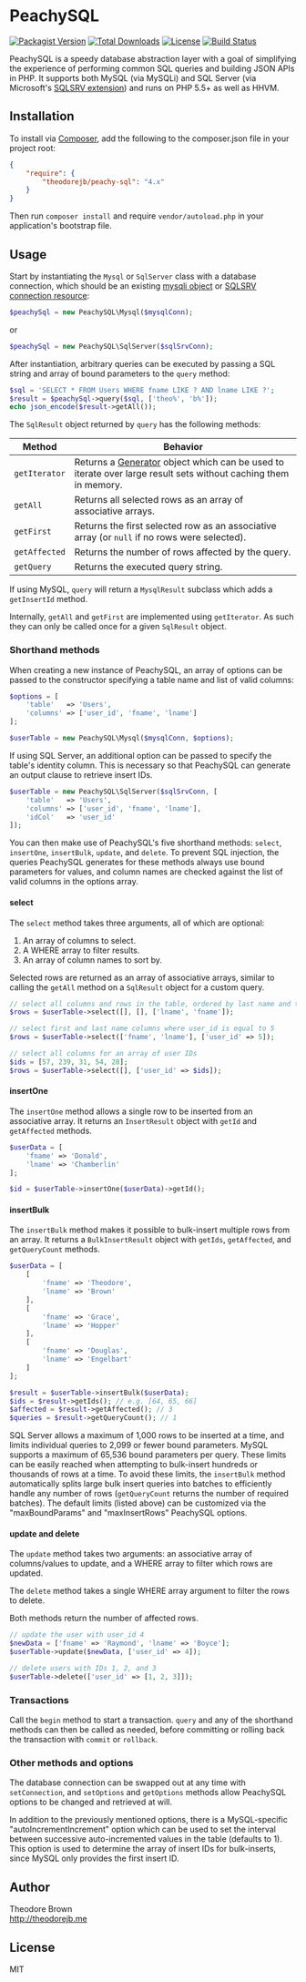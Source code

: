 # PeachySQL

[![Packagist Version](https://img.shields.io/packagist/v/theodorejb/peachy-sql.svg)](https://packagist.org/packages/theodorejb/peachy-sql) [![Total Downloads](https://img.shields.io/packagist/dt/theodorejb/peachy-sql.svg)](https://packagist.org/packages/theodorejb/peachy-sql) [![License](https://img.shields.io/packagist/l/theodorejb/peachy-sql.svg)](https://packagist.org/packages/theodorejb/peachy-sql) [![Build Status](https://travis-ci.org/theodorejb/peachy-sql.svg?branch=master)](https://travis-ci.org/theodorejb/peachy-sql)

PeachySQL is a speedy database abstraction layer with a goal of simplifying the
experience of performing common SQL queries and building JSON APIs in PHP.
It supports both MySQL (via MySQLi) and SQL Server (via Microsoft's
[SQLSRV extension](http://www.php.net/manual/en/book.sqlsrv.php)) and runs on PHP 5.5+ as well as HHVM.

## Installation

To install via [Composer](https://getcomposer.org/), add the following to the
composer.json file in your project root:

```json
{
    "require": {
        "theodorejb/peachy-sql": "4.x"
    }
}
```

Then run `composer install` and require `vendor/autoload.php` in your
application's bootstrap file.

## Usage

Start by instantiating the `Mysql` or `SqlServer` class with a database connection,
which should be an existing [mysqli object](http://www.php.net/manual/en/mysqli.construct.php)
or [SQLSRV connection resource](http://www.php.net/manual/en/function.sqlsrv-connect.php):

```php
$peachySql = new PeachySQL\Mysql($mysqlConn);
```
or
```php
$peachySql = new PeachySQL\SqlServer($sqlSrvConn);
```

After instantiation, arbitrary queries can be executed by passing a
SQL string and array of bound parameters to the `query` method:

```php
$sql = 'SELECT * FROM Users WHERE fname LIKE ? AND lname LIKE ?';
$result = $peachySql->query($sql, ['theo%', 'b%']);
echo json_encode($result->getAll());
```

The `SqlResult` object returned by `query` has the following methods:

Method        | Behavior
------------- | --------
`getIterator` | Returns a [Generator](http://php.net/manual/en/language.generators.overview.php) object which can be used to iterate over large result sets without caching them in memory.
`getAll`      | Returns all selected rows as an array of associative arrays.
`getFirst`    | Returns the first selected row as an associative array (or `null` if no rows were selected).
`getAffected` | Returns the number of rows affected by the query.
`getQuery`    | Returns the executed query string.

If using MySQL, `query` will return a `MysqlResult` subclass which adds a `getInsertId` method.

Internally, `getAll` and `getFirst` are implemented using `getIterator`.
As such they can only be called once for a given `SqlResult` object.

### Shorthand methods

When creating a new instance of PeachySQL, an array of options can be passed
to the constructor specifying a table name and list of valid columns:

```php
$options = [
    'table'   => 'Users',
	'columns' => ['user_id', 'fname', 'lname']
];

$userTable = new PeachySQL\Mysql($mysqlConn, $options);
```

If using SQL Server, an additional option can be passed to specify the table's identity column.
This is necessary so that PeachySQL can generate an output clause to retrieve insert IDs.

```php
$userTable = new PeachySQL\SqlServer($sqlSrvConn, [
    'table'   => 'Users',
    'columns' => ['user_id', 'fname', 'lname'],
    'idCol'   => 'user_id'
]);
```

You can then make use of PeachySQL's five shorthand methods: `select`,
`insertOne`, `insertBulk`, `update`, and `delete`. To prevent SQL
injection, the queries PeachySQL generates for these methods always use bound
parameters for values, and column names are checked against the list of valid
columns in the options array.

#### select

The `select` method takes three arguments, all of which are optional:

1. An array of columns to select.
2. A WHERE array to filter results.
3. An array of column names to sort by.

Selected rows are returned as an array of associative arrays,
similar to calling the `getAll` method on a `SqlResult` object for a custom query.

```php
// select all columns and rows in the table, ordered by last name and then first name
$rows = $userTable->select([], [], ['lname', 'fname']);

// select first and last name columns where user_id is equal to 5
$rows = $userTable->select(['fname', 'lname'], ['user_id' => 5]);

// select all columns for an array of user IDs
$ids = [57, 239, 31, 54, 28];
$rows = $userTable->select([], ['user_id' => $ids]);
```

#### insertOne

The `insertOne` method allows a single row to be inserted from an associative array.
It returns an `InsertResult` object with `getId` and `getAffected` methods.

```php
$userData = [
    'fname' => 'Donald',
    'lname' => 'Chamberlin'
];

$id = $userTable->insertOne($userData)->getId();
```

#### insertBulk

The `insertBulk` method makes it possible to bulk-insert multiple rows from an array.
It returns a `BulkInsertResult` object with `getIds`, `getAffected`, and `getQueryCount` methods.

```php
$userData = [
    [
        'fname' => 'Theodore',
        'lname' => 'Brown'
    ],
    [
        'fname' => 'Grace',
        'lname' => 'Hopper'
    ],
    [
        'fname' => 'Douglas',
        'lname' => 'Engelbart'
    ]
];

$result = $userTable->insertBulk($userData);
$ids = $result->getIds(); // e.g. [64, 65, 66]
$affected = $result->getAffected(); // 3
$queries = $result->getQueryCount(); // 1
```

SQL Server allows a maximum of 1,000 rows to be inserted at a time,
and limits individual queries to 2,099 or fewer bound parameters.
MySQL supports a maximum of 65,536 bound parameters per query.
These limits can be easily reached when attempting to bulk-insert hundreds
or thousands of rows at a time. To avoid these limits, the `insertBulk` method
automatically splits large bulk insert queries into batches to efficiently
handle any number of rows (`getQueryCount` returns the number of required batches).
The default limits (listed above) can be customized via the "maxBoundParams" and
"maxInsertRows" PeachySQL options.

#### update and delete

The `update` method takes two arguments: an associative array of columns/values
to update, and a WHERE array to filter which rows are updated.

The `delete` method takes a single WHERE array argument to filter the rows to delete.

Both methods return the number of affected rows.

```php
// update the user with user_id 4
$newData = ['fname' => 'Raymond', 'lname' => 'Boyce'];
$userTable->update($newData, ['user_id' => 4]);

// delete users with IDs 1, 2, and 3
$userTable->delete(['user_id' => [1, 2, 3]]);
```

### Transactions

Call the `begin` method to start a transaction. `query` and any of the shorthand
methods can then be called as needed, before committing or rolling back the
transaction with `commit` or `rollback`.

### Other methods and options

The database connection can be swapped out at any time with `setConnection`,
and `setOptions` and `getOptions` methods allow PeachySQL options to be
changed and retrieved at will.

In addition to the previously mentioned options, there is a MySQL-specific
"autoIncrementIncrement" option which can be used to set the interval between
successive auto-incremented values in the table (defaults to 1). This option is
used to determine the array of insert IDs for bulk-inserts, since MySQL only
provides the first insert ID.

## Author

Theodore Brown  
<http://theodorejb.me>

## License

MIT
